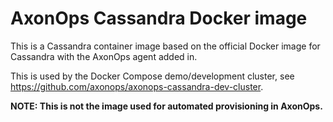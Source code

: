 # AxonOps Cassandra Docker image

This is a Cassandra container image based on the official Docker image for Cassandra with the AxonOps agent added in.

This is used by the Docker Compose demo/development cluster, see https://github.com/axonops/axonops-cassandra-dev-cluster.

**NOTE: This is not the image used for automated provisioning in AxonOps.**
